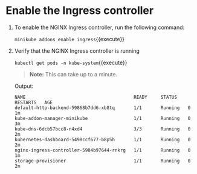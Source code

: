 # Enable the Ingress controller

1. To enable the NGINX Ingress controller, run the following command:

    `minikube addons enable ingress`{{execute}}

2. Verify that the NGINX Ingress controller is running

    `kubectl get pods -n kube-system`{{execute}}

    > **Note:** This can take up to a minute.

    Output:
    ```
    NAME                                        READY     STATUS    RESTARTS   AGE
    default-http-backend-59868b7dd6-xb8tq       1/1       Running   0          1m
    kube-addon-manager-minikube                 1/1       Running   0          3m
    kube-dns-6dcb57bcc8-n4xd4                   3/3       Running   0          2m
    kubernetes-dashboard-5498ccf677-b8p5h       1/1       Running   0          2m
    nginx-ingress-controller-5984b97644-rnkrg   1/1       Running   0          1m
    storage-provisioner                         1/1       Running   0          2m
    ```